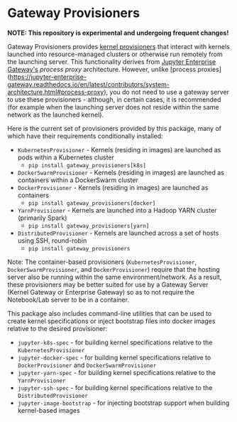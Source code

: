 # Gateway Provisioners

**NOTE: This repository is experimental and undergoing frequent changes!**

Gateway Provisioners provides [kernel provisioners](https://jupyter-client.readthedocs.io/en/latest/provisioning.html)
that interact with kernels launched into resource-managed clusters or otherwise run remotely from the launching server.
This functionality derives from [Jupyter Enterprise Gateway's](https://github.com/jupyter-server/enterprise_gateway)
_process proxy_ architecture. However, unlike [process proxies]
(https://jupyter-enterprise-gateway.readthedocs.io/en/latest/contributors/system-architecture.html#process-proxy),
you do not need to use a gateway server to use these provisioners - although, in certain cases,
it is recommended (for example when the launching server does not reside within the same network as the launched kernel).

Here is the current set of provisioners provided by this package, many of which have their requirements conditionally
installed:

- `KubernetesProvisioner` - Kernels (residing in images) are launched as pods within a Kubernetes cluster
  - `pip install gateway_provisioners[k8s]`
- `DockerSwarmProvisioner` - Kernels (residing in images) are launched as containers within a DockerSwarm cluster
- `DockerProvisioner` - Kernels (residing in images) are launched as containers
  - `pip install gateway_provisioners[docker]`
- `YarnProvisioner` - Kernels are launched into a Hadoop YARN cluster (primarily Spark)
  - `pip install gateway_provisioners[yarn]`
- `DistributedProvisioner` - Kernels are launched across a set of hosts using SSH, round-robin
  - `pip install gateway_provisioners`

Note: The container-based provisioners (`KubernetesProvisioner`, `DockerSwarmProvisioner`, and `DockerProvisioner`)
require that the hosting server also be running within the same environment/network. As a result, these
provisioners may be better suited for use by a Gateway Server (Kernel Gateway or Enterprise Gateway) so
as to not require the Notebook/Lab server to be in a container.

This package also includes command-line utilities that can be used to create kernel specifications or inject bootstrap
files into docker images relative to the desired provisioner:

- `jupyter-k8s-spec` - for building kernel specifications relative to the `KubernetesProvisioner`
- `jupyter-docker-spec` - for building kernel specifications relative to `DockerProvisioner` and `DockerSwarmProvisioner`
- `jupyter-yarn-spec` - for building kernel specifications relative to the `YarnProvisioner`
- `jupyter-ssh-spec` - for building kernel specifications relative to the `DistributedProvisioner`
- `jupyter-image-bootstrap` - for injecting bootstrap support when building kernel-based images
